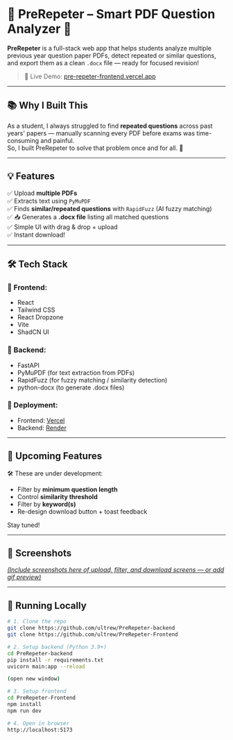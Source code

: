 # 📄 PreRepeter – Smart PDF Question Analyzer 🧠

**PreRepeter** is a full-stack web app that helps students analyze multiple previous year question paper PDFs, detect repeated or similar questions, and export them as a clean `.docx` file — ready for focused revision!

> 🚀 Live Demo: [pre-repeter-frontend.vercel.app](https://pre-repeter-frontend.vercel.app)

---

## 📚 Why I Built This

As a student, I always struggled to find **repeated questions** across past years' papers — manually scanning every PDF before exams was time-consuming and painful.  
So, I built PreRepeter to solve that problem once and for all. 🔁

---

## 💡 Features

✅ Upload **multiple PDFs**  
✅ Extracts text using `PyMuPDF`  
✅ Finds **similar/repeated questions** with `RapidFuzz` (AI fuzzy matching)  
✅ 📥 Generates a **.docx file** listing all matched questions  
✅ Simple UI with drag & drop + upload  
✅ Instant download!

---

## 🛠 Tech Stack

### 🔹 Frontend:
- React
- Tailwind CSS
- React Dropzone
- Vite
- ShadCN UI

### 🔹 Backend:
- FastAPI
- PyMuPDF (for text extraction from PDFs)
- RapidFuzz (for fuzzy matching / similarity detection)
- python-docx (to generate .docx files)

### 🔹 Deployment:
- Frontend: [Vercel](https://vercel.com)
- Backend: [Render](https://render.com)

---

## 🚧 Upcoming Features

🛠 These are under development:
- Filter by **minimum question length**  
- Control **similarity threshold**  
- Filter by **keyword(s)**  
- Re-design download button + toast feedback

Stay tuned!

---

## 📸 Screenshots

[*(Include screenshots here of upload, filter, and download screens — or add gif preview)*](https://github.com/ultrew/PreRepeter/blob/main/img.png)

---

## 🧪 Running Locally

```bash
# 1. Clone the repo
git clone https://github.com/ultrew/PreRepeter-backend
git clone https://github.com/ultrew/PreRepeter-Frontend

# 2. Setup backend (Python 3.9+)
cd PreRepeter-backend
pip install -r requirements.txt
uvicorn main:app --reload

(open new window)

# 3. Setup frontend
cd PreRepeter-Frontend
npm install
npm run dev

# 4. Open in browser
http://localhost:5173
